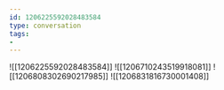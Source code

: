 ```yaml
---
id: 1206225592028483584
type: conversation
tags:
- 
---
```

![[1206225592028483584]]
![[1206710243519918081]]
![[1206808302690217985]]
![[1206831816730001408]]

